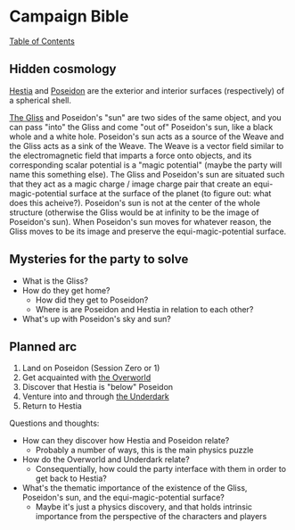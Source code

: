 # Campaign Bible

[Table of Contents](README.md)

## Hidden cosmology

[Hestia](World/Hestia.md) and [Poseidon](World/Poseidon.md) are the exterior and interior surfaces (respectively) of a spherical shell.

[The Gliss](World/Gliss.md) and Poseidon's "sun" are two sides of the same object, and you can pass "into" the Gliss and come "out of" Poseidon's sun, like a black whole and a white hole. Poseidon's sun acts as a source of the Weave and the Gliss acts as a sink of the Weave. The Weave is a vector field similar to the electromagnetic field that imparts a force onto objects, and its corresponding scalar potential is a "magic potential" (maybe the party will name this something else). The Gliss and Poseidon's sun are situated such that they act as a magic charge / image charge pair that create an equi-magic-potential surface at the surface of the planet (to figure out: what does this acheive?). Poseidon's sun is not at the center of the whole structure (otherwise the Gliss would be at infinity to be the image of Poseidon's sun). When Poseidon's sun moves for whatever reason, the Gliss moves to be its image and preserve the equi-magic-potential surface.

## Mysteries for the party to solve

- What is the Gliss?
- How do they get home?
  - How did they get to Poseidon?
  - Where is are Poseidon and Hestia in relation to each other?
- What's up with Poseidon's sky and sun?

## Planned arc

1. Land on Poseidon (Session Zero or 1)
2. Get acquainted with [the Overworld](World/Poseidon.md#the-overworld)
3. Discover that Hestia is "below" Poseidon
4. Venture into and through [the Underdark](World/Poseidon.md#the-underdark)
5. Return to Hestia

Questions and thoughts:

- How can they discover how Hestia and Poseidon relate?
  - Probably a number of ways, this is the main physics puzzle
- How do the Overworld and Underdark relate?
  - Consequentially, how could the party interface with them in order to get back to Hestia?
- What's the thematic importance of the existence of the Gliss, Poseidon's sun, and the equi-magic-potential surface?
  - Maybe it's just a physics discovery, and that holds intrinsic importance from the perspective of the characters and players
